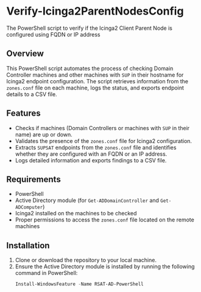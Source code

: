 # Verify-Icinga2ParentNodesConfig
The PowerShell script to verify if the Icinga2 Client Parent Node is configured using FQDN or IP address

## Overview
This PowerShell script automates the process of checking Domain Controller machines and other machines with `SUP` in their hostname for Icinga2 endpoint configuration. The script retrieves information from the `zones.conf` file on each machine, logs the status, and exports endpoint details to a CSV file.

## Features
- Checks if machines (Domain Controllers or machines with `SUP` in their name) are up or down.
- Validates the presence of the `zones.conf` file for Icinga2 configuration.
- Extracts `SUPSAT` endpoints from the `zones.conf` file and identifies whether they are configured with an FQDN or an IP address.
- Logs detailed information and exports findings to a CSV file.

## Requirements
- PowerShell
- Active Directory module (for `Get-ADDomainController` and `Get-ADComputer`)
- Icinga2 installed on the machines to be checked
- Proper permissions to access the `zones.conf` file located on the remote machines

## Installation
1. Clone or download the repository to your local machine.
2. Ensure the Active Directory module is installed by running the following command in PowerShell:
   ```powershell
   Install-WindowsFeature -Name RSAT-AD-PowerShell
   ```
